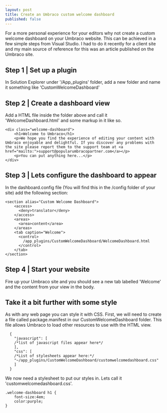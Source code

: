 ```yaml
---
layout: post
title: Create an Umbraco custom welcome dashboard
published: false
---
```


For a more personal experience for your editors why not create a custom welcome dashboard on your Umbraco website. This can be achieved in a few simple steps from Visual Studio. I had to do it recently for a client site and my main source of reference for this was an article published on the Umbraco site.

## Step 1 | Set up a plugin
In Solution Explorer under '/App_plugins' folder, add a new folder and name it something like 'CustomWelcomeDashboard'

## Step 2 | Create a dashboard view
Add a HTML file inside the folder above and call it 'WelcomeDashboard.html' and some markup in it like so.

    <div class="welcome-dashboard">
        <h1>Welcome to Umbraco</h1>
        <p>We hope you find the experience of editing your content with Umbraco enjoyable and delightful. If you discover any problems with the site please report them to the support team at <a href="mailto:">support@popularumbracopartner.com</a></p>
        <p>You can put anything here...</p>
    </div>

## Step 3 | Lets configure the dashboard to appear
In the dashboard.config file (You will find this in the /config folder of your site) add the following section:

    <section alias="Custom Welcome Dashboard">
        <access>
          <deny>translator</deny>
        </access>
        <areas>
          <area>content</area>
        </areas>
        <tab caption="Welcome">
          <control>
            /app_plugins/CustomWelcomeDashboard/WelcomeDashboard.html
          </control>
        </tab>
    </section>

## Step 4 | Start your website
Fire up your Umbraco site and you should see a new tab labelled 'Welcome' and the content from your view in the body.

## Take it a bit further with some style
As with any web page you can style it with CSS.  First, we will need to create a file called package.manifest in our CustomWelcomeDashboard folder. This file allows Umbraco to load other resources to use with the HTML view.

      {
        "javascript": [
        /*list of javascript files appear here*/
        ],
        "css": [
        /*List of stylesheets appear here:*/
        "~/app_plugins/CustomWelcomeDashboard/customwelcomedashboard.css"
        ]
      }

We now need a stylesheet to put our styles in.  Lets call it 'customwelcomedashboard.css'.

    .welcome-dashboard h1 {
        font-size:4em;
        color:purple;
    }
